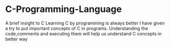 # C-Programming-Language
A brief insight to C 
Learning C by programming is always better
I have given a try to put important concepts of C in programs.
Understanding the code,comments and executing them will help us understand C concepts in better way
